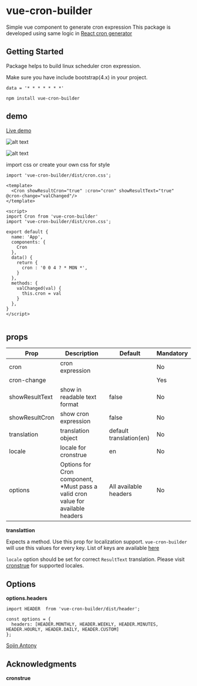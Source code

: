 # vue-cron-builder

Simple vue component to generate cron expression
This package is developed using same logic in [React cron generator](https://www.npmjs.com/package/react-cron-generator)

## Getting Started

Package helps to build linux scheduler cron expression.

Make sure you have include bootstrap(4.x) in your project. 


```
data = '* * * * * * *'
```
```
npm install vue-cron-builder

```
## demo
[Live demo](https://sojinantony01.github.io/cron-generator-vue/)

![alt text](https://raw.githubusercontent.com/sojinantony01/react-cron-generator/master/public/images/Screenshot%20from%202019-06-08%2000-31-31.png)

![alt text](https://raw.githubusercontent.com/sojinantony01/react-cron-generator/master/public/images/Screenshot%20from%202019-06-08%2000-31-57.png)


import css or create your own css for style
```
import 'vue-cron-builder/dist/cron.css'; 
```


```
<template>
  <Cron showResultCron="true" :cron="cron" showResultText="true" @cron-change="valChanged"/>
</template>

<script>
import Cron from 'vue-cron-builder'
import 'vue-cron-builder/dist/cron.css';

export default {
  name: 'App',
  components: {
    Cron
  },
  data() {
    return {
      cron : '0 0 4 ? * MON *',
    }
  },
  methods: {
    valChanged(val) {
      this.cron = val
    }
  },
}
</script>


```
## props

| Prop | Description | Default | Mandatory
| --- | --- | -- | -- |
| cron | cron expression  |  |  No |
| cron-change |  |  | Yes
| showResultText | show in readable text format | false | No
| showResultCron | show cron expression | false | No
| translation | translation object | default translation(en) | No
| locale | locale for cronstrue | en | No
| options | Options for Cron component, *Must pass a valid cron value for available headers | All available headers | No


**translattion**

Expects a method. Use this prop for localization support. `vue-cron-builder` will use this values for every key. List of keys are available [here](https://github.com/sojinantony01/vue-cron-builder/tree/master/src/lib/localization/translation.json)

`locale` option should be set for correct `ResultText` translation. Please visit [cronstrue](https://github.com/bradymholt/cRonstrue) for supported locales.

## Options

**options.headers**

```
import HEADER  from 'vue-cron-builder/dist/header';

const options = {
  headers: [HEADER.MONTHLY, HEADER.WEEKLY, HEADER.MINUTES, HEADER.HOURLY, HEADER.DAILY, HEADER.CUSTOM]
};

```


[Sojin Antony](https://github.com/sojinantony01)

## Acknowledgments

**cronstrue**


